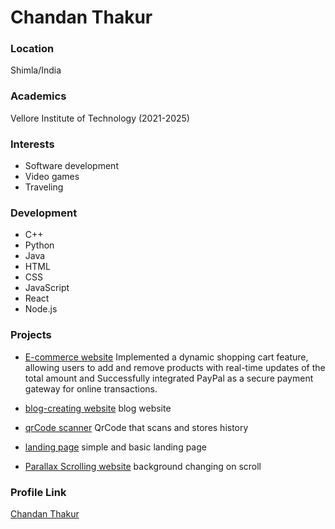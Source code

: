 # Chandan Thakur

### Location

Shimla/India

### Academics

Vellore Institute of Technology (2021-2025)

### Interests

- Software development
- Video games
- Traveling

### Development

- C++
- Python
- Java
- HTML
- CSS
- JavaScript
- React
- Node.js

### Projects

- [E-commerce website](https://github.com/ThatGuyChandan/phoneStore) Implemented a dynamic shopping cart feature, allowing
  users to add and remove products with real-time updates of the total amount and Successfully integrated PayPal as a secure payment
  gateway for online transactions.

- [blog-creating website](https://github.com/ThatGuyChandan/blog-creating-website) blog website
- [qrCode scanner](https://github.com/ThatGuyChandan/QrCodeScanner) QrCode that scans and stores history
- [landing page](https://github.com/ThatGuyChandan/landing-page) simple and basic landing page
- [Parallax Scrolling website](https://github.com/ThatGuyChandan/ePixala) background changing on scroll

### Profile Link

[Chandan Thakur](https://github.com/ThatGuyChandan)
